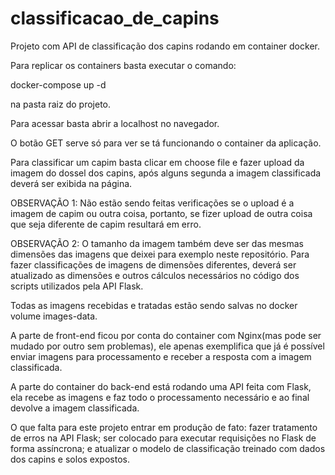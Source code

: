 # classificacao_de_capins
Projeto com API de classificação dos capins rodando em container docker. 

Para replicar os containers basta executar o comando:

docker-compose up -d 

na pasta raiz do projeto.

Para acessar basta abrir a localhost no navegador.

O botão GET serve só para ver se tá funcionando o container da aplicação.

Para classificar um capim basta clicar em choose file e fazer upload da imagem do dossel dos capins, após alguns segunda a imagem classificada deverá ser exibida na página.

OBSERVAÇÃO 1: Não estão sendo feitas verificações se o upload é a imagem de capim ou outra coisa, portanto, se fizer upload de outra coisa que seja diferente de capim resultará em erro.

OBSERVAÇÃO 2: O tamanho da imagem também deve ser das mesmas dimensões das imagens que deixei para exemplo neste repositório. Para fazer classificações de imagens de dimensões diferentes, deverá ser atualizado as dimensões e outros cálculos necessários no código dos scripts utilizados pela API Flask.

Todas as imagens recebidas e tratadas estão sendo salvas no docker volume images-data.

A parte de front-end ficou por conta do container com Nginx(mas pode ser mudado por outro sem problemas), ele apenas exemplifica que já é possível enviar imagens para processamento e receber a resposta com a imagem classificada.

A parte do container do back-end está rodando uma API feita com Flask, ela recebe as imagens e faz todo o processamento necessário e ao final devolve a imagem classificada. 

O que falta para este projeto entrar em produção de fato:
  fazer tratamento de erros na API Flask;
  ser colocado para executar requisições no Flask de forma assíncrona; e
  atualizar o modelo de classificação treinado com dados dos capins e solos expostos.
